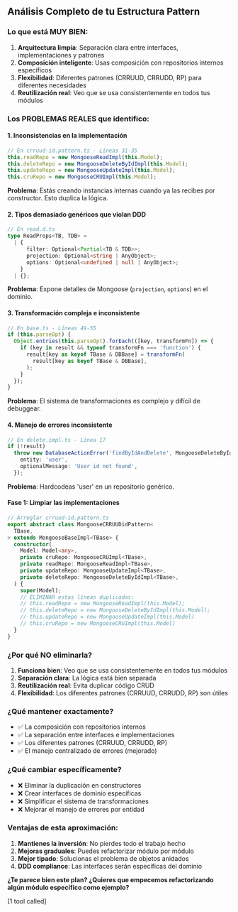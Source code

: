 ## **Análisis Completo de tu Estructura Pattern**

### **Lo que está MUY BIEN:**

1. **Arquitectura limpia**: Separación clara entre interfaces, implementaciones y patrones
2. **Composición inteligente**: Usas composición con repositorios internos específicos
3. **Flexibilidad**: Diferentes patrones (CRRUUD, CRRUDD, RP) para diferentes necesidades
4. **Reutilización real**: Veo que se usa consistentemente en todos tus módulos

### **Los PROBLEMAS REALES que identifico:**

#### **1. Inconsistencias en la implementación**

```typescript
// En crruud-id.pattern.ts - Líneas 31-35
this.readRepo = new MongooseReadImpl(this.Model);
this.deleteRepo = new MongooseDeleteByIdImpl(this.Model);
this.updateRepo = new MongooseUpdateImpl(this.Model);
this.cruRepo = new MongooseCRUImpl(this.Model);
```

**Problema**: Estás creando instancias internas cuando ya las recibes por constructor. Esto duplica la lógica.

#### **2. Tipos demasiado genéricos que violan DDD**

```typescript
// En read.d.ts
type ReadProps<TB, TDB> =
  | {
      filter: Optional<Partial<TB & TDB>>;
      projection: Optional<string | AnyObject>;
      options: Optional<undefined | null | AnyObject>;
    }
  | {};
```

**Problema**: Expone detalles de Mongoose (`projection`, `options`) en el dominio.

#### **3. Transformación compleja e inconsistente**

```typescript
// En base.ts - Líneas 49-55
if (this.parseOpt) {
  Object.entries(this.parseOpt).forEach(([key, transformFn]) => {
    if (key in result && typeof transformFn === 'function') {
      result[key as keyof TBase & DBBase] = transformFn(
        result[key as keyof TBase & DBBase],
      );
    }
  });
}
```

**Problema**: El sistema de transformaciones es complejo y difícil de debuggear.

#### **4. Manejo de errores inconsistente**

```typescript
// En delete.impl.ts - Línea 17
if (!result)
  throw new DatabaseActionError('findByIdAndDelete', MongooseDeleteByIdImpl, {
    entity: 'user',
    optionalMessage: 'User id not found',
  });
```

**Problema**: Hardcodeas 'user' en un repositorio genérico.

#### **Fase 1: Limpiar las implementaciones**

```typescript
// Arreglar crruud-id.pattern.ts
export abstract class MongooseCRRUUDidPattern<
  TBase,
> extends MongooseBaseImpl<TBase> {
  constructor(
    Model: Model<any>,
    private cruRepo: MongooseCRUImpl<TBase>,
    private readRepo: MongooseReadImpl<TBase>,
    private updateRepo: MongooseUpdateImpl<TBase>,
    private deleteRepo: MongooseDeleteByIdImpl<TBase>,
  ) {
    super(Model);
    // ELIMINAR estas líneas duplicadas:
    // this.readRepo = new MongooseReadImpl(this.Model);
    // this.deleteRepo = new MongooseDeleteByIdImpl(this.Model);
    // this.updateRepo = new MongooseUpdateImpl(this.Model)
    // this.cruRepo = new MongooseCRUImpl(this.Model)
  }
}
```

### **¿Por qué NO eliminarla?**

1. **Funciona bien**: Veo que se usa consistentemente en todos tus módulos
2. **Separación clara**: La lógica está bien separada
3. **Reutilización real**: Evita duplicar código CRUD
4. **Flexibilidad**: Los diferentes patrones (CRRUUD, CRRUDD, RP) son útiles

### **¿Qué mantener exactamente?**

- ✅ La composición con repositorios internos
- ✅ La separación entre interfaces e implementaciones
- ✅ Los diferentes patrones (CRRUUD, CRRUDD, RP)
- ✅ El manejo centralizado de errores (mejorado)

### **¿Qué cambiar específicamente?**

- ❌ Eliminar la duplicación en constructores
- ❌ Crear interfaces de dominio específicas
- ❌ Simplificar el sistema de transformaciones
- ❌ Mejorar el manejo de errores por entidad

### **Ventajas de esta aproximación:**

1. **Mantienes la inversión**: No pierdes todo el trabajo hecho
2. **Mejoras graduales**: Puedes refactorizar módulo por módulo
3. **Mejor tipado**: Solucionas el problema de objetos anidados
4. **DDD compliance**: Las interfaces serán específicas del dominio

**¿Te parece bien este plan? ¿Quieres que empecemos refactorizando algún módulo específico como ejemplo?**

[1 tool called]
